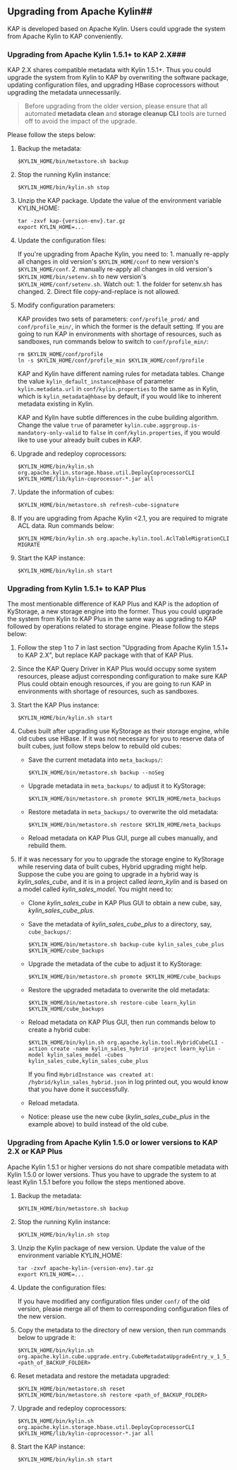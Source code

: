 ## Upgrading from Apache Kylin##

KAP is developed based on Apache Kylin. Users could upgrade the system from Apache Kylin to KAP conveniently. 

### Upgrading from Apache Kylin 1.5.1+ to KAP 2.X###

KAP 2.X shares compatible metadata with Kylin 1.5.1+. Thus you could upgrade the system from Kylin to KAP by overwriting the software package, updating configuration files, and upgrading HBase coprocessors without upgrading the metadata unnecessarily. 

> Before upgrading from the older version, please ensure that all automated **metadata clean** and **storage cleanup CLI** tools are turned off to avoid the impact of the upgrade.

Please follow the steps below: 

1. Backup the metadata: 

   ```shell
   $KYLIN_HOME/bin/metastore.sh backup
   ```

2. Stop the running Kylin instance:

   ```shell
   $KYLIN_HOME/bin/kylin.sh stop
   ```

3. Unzip the KAP package. Update the value of the environment variable KYLIN_HOME: 

   ```shell
   tar -zxvf kap-{version-env}.tar.gz
   export KYLIN_HOME=...
   ```

4. Update the configuration files: 

   If you're upgrading from Apache Kylin, you need to: 1. manually re-apply all changes in old version's `$KYLIN_HOME/conf` to new version's `$KYLIN_HOME/conf`. 2. manually re-apply all changes in old version's `$KYLIN_HOME/bin/setenv.sh` to new version's `$KYLIN_HOME/conf/setenv.sh`. Watch out: 1. the folder for setenv.sh has changed. 2. Direct file copy-and-replace is not allowed.

5. Modify configuration parameters: 

   KAP provides two sets of parameters: `conf/profile_prod/` and `conf/profile_min/`, in which the former is the default setting. If you are going to run KAP in environments with shortage of resources, such as sandboxes, run commands below to switch to `conf/profile_min/`: 

   ```shell
   rm $KYLIN_HOME/conf/profile
   ln -s $KYLIN_HOME/conf/profile_min $KYLIN_HOME/conf/profile
   ```

   KAP and Kylin have different naming rules for metadata tables. Change the value `kylin_default_instance@hbase` of parameter `kylin.metadata.url` in `conf/kylin.properties` to the same as in Kylin, which is `kylin_metadata@hbase` by default, if you would like to inherent metadata existing in Kylin. 

   KAP and Kylin have subtle differences in the cube building algorithm. Change the value `true` of parameter `kylin.cube.aggrgroup.is-mandatory-only-valid` to `false` in `conf/kylin.properties`, if you would like to use your already built cubes in KAP. 

6. Upgrade and redeploy coprocessors: 

   ```shell
   $KYLIN_HOME/bin/kylin.sh org.apache.kylin.storage.hbase.util.DeployCoprocessorCLI $KYLIN_HOME/lib/kylin-coprocessor-*.jar all
   ```

7. Update the information of cubes: 

   ```shell
   $KYLIN_HOME/bin/metastore.sh refresh-cube-signature
   ```

8. If you are upgrading from Apache Kylin <2.1, you are required to migrate ACL data. Run commands below: 

   ```shell
   $KYLIN_HOME/bin/kylin.sh org.apache.kylin.tool.AclTableMigrationCLI MIGRATE
   ```

9. Start the KAP instance: 

   ```shell
   $KYLIN_HOME/bin/kylin.sh start
   ```


### Upgrading from Kylin 1.5.1+ to KAP Plus

The most mentionable difference of KAP Plus and KAP is the adoption of KyStorage, a new storage engine into the former. Thus you could upgrade the system from Kylin to KAP Plus in the same way as upgrading to KAP followed by operations related to storage engine. Please follow the steps below: 

1. Follow the step 1 to 7 in last section "Upgrading from Apache Kylin 1.5.1+ to KAP 2.X", but replace KAP package with that of KAP Plus. 

2. Since the KAP Query Driver in KAP Plus would occupy some system resources, please adjust corresponding configuration to make sure KAP Plus could obtain enough resources, if you are going to run KAP in environments with shortage of resources, such as sandboxes. 

3. Start the KAP Plus instance: 

   ```shell
   $KYLIN_HOME/bin/kylin.sh start
   ```

4. Cubes built after upgrading use KyStorage as their storage engine, while old cubes use HBase. If it was not necessary for you to reserve data of built cubes, just follow steps below to rebuild old cubes: 

   - Save the current metadata into `meta_backups/`: 

     ```shell
     $KYLIN_HOME/bin/metastore.sh backup --noSeg
     ```

   - Upgrade metadata in `meta_backups/` to adjust it to KyStorage: 

     ```shell
     $KYLIN_HOME/bin/metastore.sh promote $KYLIN_HOME/meta_backups
     ```

   - Restore metadata in `meta_backups/` to overwrite the old metadata: 

     ```shell
     $KYLIN_HOME/bin/metastore.sh restore $KYLIN_HOME/meta_backups
     ```

   - Reload metadata on KAP Plus GUI, purge all cubes manually, and rebuild them. 

5. If it was necessary for you to upgrade the storage engine to KyStorage while reserving data of built cubes, Hybrid upgrading might help. Suppose the cube you are going to upgrade in a hybrid way is *kylin_sales_cube*, and it is in a project called *learn_kylin* and is based on a model called *kylin_sales_model*. You might need to:  

   - Clone *kylin_sales_cube* in KAP Plus GUI to obtain a new cube, say, *kylin_sales_cube_plus*.

   - Save the metadata of *kylin_sales_cube_plus* to a directory, say, `cube_backups/`: 

     ```shell
     $KYLIN_HOME/bin/metastore.sh backup-cube kylin_sales_cube_plus $KYLIN_HOME/cube_backups
     ```

   - Upgrade the metadata of the cube to adjust it to KyStorage: 

     ```shell
     $KYLIN_HOME/bin/metastore.sh promote $KYLIN_HOME/cube_backups
     ```

   - Restore the upgraded metadata to overwrite the old metadata: 

     ```shell
     $KYLIN_HOME/bin/metastore.sh restore-cube learn_kylin $KYLIN_HOME/cube_backups
     ```

   - Reload metadata on KAP Plus GUI, then run commands below to create a hybrid cube: 

     ```shell
     $KYLIN_HOME/bin/kylin.sh org.apache.kylin.tool.HybridCubeCLI -action create -name kylin_sales_hybrid -project learn_kylin -model kylin_sales_model -cubes kylin_sales_cube,kylin_sales_cube_plus
     ```

     If you find `HybridInstance was created at: /hybrid/kylin_sales_hybrid.json` in log printed out, you would know that you have done it successfully. 

   - Reload metadata. 

   - Notice: please use the new cube (*kylin_sales_cube_plus* in the example above) to build instead of the old cube. 


### Upgrading from Apache Kylin 1.5.0 or lower versions to KAP 2.X or KAP Plus ###

Apache Kylin 1.5.1 or higher versions do not share compatible metadata with Kylin 1.5.0 or lower versions. Thus you have to upgrade the system to at least Kylin 1.5.1 before you follow the steps mentioned above. 

1. Backup the metadata: 

   ```shell
   $KYLIN_HOME/bin/metastore.sh backup
   ```

2. Stop the running Kylin instance:

   ```shell
   $KYLIN_HOME/bin/kylin.sh stop
   ```

3. Unzip the Kylin package of new version. Update the value of the environment variable KYLIN_HOME: 

   ```shell
   tar -zxvf apache-kylin-{version-env}.tar.gz
   export KYLIN_HOME=...
   ```

4. Update the configuration files: 

   If you have modified any configuration files under `conf/` of the old version, please merge all of them to corresponding configuration files of the new version.  

5. Copy the metadata to the directory of new version, then run commands below to upgrade it: 

   ```shell
   $KYLIN_HOME/bin/kylin.sh  org.apache.kylin.cube.upgrade.entry.CubeMetadataUpgradeEntry_v_1_5_1 <path_of_BACKUP_FOLDER>
   ```

6. Reset metadata and restore the metadata upgraded: 

   ```shell
   $KYLIN_HOME/bin/metastore.sh reset
   $KYLIN_HOME/bin/metastore.sh restore <path_of_BACKUP_FOLDER>
   ```

7. Upgrade and redeploy coprocessors: 

   ```shell
   $KYLIN_HOME/bin/kylin.sh org.apache.kylin.storage.hbase.util.DeployCoprocessorCLI $KYLIN_HOME/lib/kylin-coprocessor-*.jar all
   ```

8. Start the KAP instance: 

   ```shell
   $KYLIN_HOME/bin/kylin.sh start
   ```

### 
